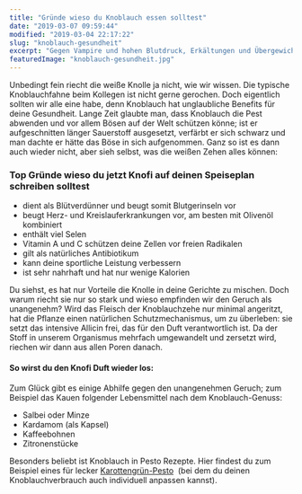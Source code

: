 ```yaml
---
title: "Gründe wieso du Knoblauch essen solltest"
date: "2019-03-07 09:59:44"
modified: "2019-03-04 22:17:22"
slug: "knoblauch-gesundheit"
excerpt: "Gegen Vampire und hohen Blutdruck, Erkältungen und Übergewicht - all dem und noch vielem mehr kann Knoblauch entgegen wirken. "
featuredImage: "knoblauch-gesundheit.jpg"
---
```


Unbedingt fein riecht die weiße Knolle ja nicht, wie wir wissen. Die typische Knoblauchfahne beim Kollegen ist nicht gerne gerochen. Doch eigentlich sollten wir alle eine habe, denn Knoblauch hat unglaubliche Benefits für deine Gesundheit. Lange Zeit glaubte man, dass Knoblauch die Pest abwenden und vor allem Bösen auf der Welt schützen könne; ist er aufgeschnitten länger Sauerstoff ausgesetzt, verfärbt er sich schwarz und man dachte er hätte das Böse in sich aufgenommen. Ganz so ist es dann auch wieder nicht, aber sieh selbst, was die weißen Zehen alles können:

### Top Gründe wieso du jetzt Knofi auf deinen Speiseplan schreiben solltest

*   dient als Blütverdünner und beugt somit Blutgerinseln vor
*   beugt Herz- und Kreislauferkrankungen vor, am besten mit Olivenöl kombiniert
*   enthält viel Selen
*   Vitamin A und C schützen deine Zellen vor freien Radikalen
*   gilt als natürliches Antibiotikum
*   kann deine sportliche Leistung verbessern
*   ist sehr nahrhaft und hat nur wenige Kalorien

Du siehst, es hat nur Vorteile die Knolle in deine Gerichte zu mischen. Doch warum riecht sie nur so stark und wieso empfinden wir den Geruch als unangenehm? Wird das Fleisch der Knoblauchzehe nur minimal angeritzt, hat die Pflanze einen natürlichen Schutzmechanismus, um zu überleben: sie setzt das intensive Allicin frei, das für den Duft verantwortlich ist. Da der Stoff in unserem Organismus mehrfach umgewandelt und zersetzt wird, riechen wir dann aus allen Poren danach.

#### So wirst du den Knofi Duft wieder los:

Zum Glück gibt es einige Abhilfe gegen den unangenehmen Geruch; zum Beispiel das Kauen folgender Lebensmittel nach dem Knoblauch-Genuss:

*   Salbei oder Minze
*   Kardamom (als Kapsel)
*   Kaffeebohnen
*   Zitronenstücke

Besonders beliebt ist Knoblauch in Pesto Rezepte. Hier findest du zum Beispiel eines für lecker [Karottengrün-Pesto](https://cookiesandstyle.at/food-veganes-pesto-aus-karottengruen/)  (bei dem du deinen Knoblauchverbrauch auch individuell anpassen kannst).